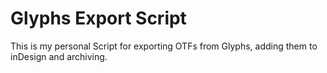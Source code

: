 # Glyphs Export Script

This is my personal Script for exporting OTFs from Glyphs, adding them to inDesign and archiving.